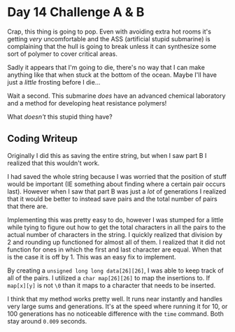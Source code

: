 # Day 14 Challenge A & B

Crap, this thing is going to pop. Even with avoiding extra hot rooms it's getting *very* uncomfortable and the ASS (artificial stupid submarine) is complaining that the hull is going to break unless it can synthesize some sort of polymer to cover critical areas.

Sadly it appears that I'm going to die, there's no way that I can make anything like that when stuck at the bottom of the ocean. Maybe I'll have just a *little* frosting before I die...

Wait a second. This submarine *does* have an advanced chemical laboratory and a method for developing heat resistance polymers!

What *doesn't* this stupid thing have?

## **Coding Writeup**

Originally I did this as saving the entire string, but when I saw part B I realized that this wouldn't work.

I had saved the whole string because I was worried that the position of stuff would be important (IE something about finding where a certain pair occurs last). However when I saw that part B was just a *lot* of generations I realized that it would be better to instead save pairs and the total number of pairs that there are.

Implementing this was pretty easy to do, however I was stumped for a little while tying to figure out how to get the total characters in all the pairs to the actual number of characters in the string. I quickly realized that division by 2 and rounding up functioned for almost all of them. I realized that it did not function for ones in which the first and last character are equal. When that is the case it is off by 1. This was an easy fix to implement.

By creating a `unsigned long long data[26][26]`, I was able to keep track of all of the pairs. I utilized a `char map[26][26]` to map the insertions to. If `map[x][y]` is not `\0` than it maps to a character that needs to be inserted.

I think that my method works pretty well. It runs near instantly and handles very large sums and generations. It's at the speed where running it for 10, or 100 generations has no noticeable difference with the `time` command. Both stay around `0.009` seconds.
